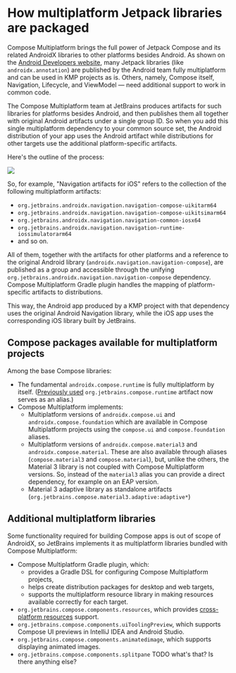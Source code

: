 # How multiplatform Jetpack libraries are packaged

Compose Multiplatform brings the full power of Jetpack Compose and its related AndroidX libraries
to other platforms besides Android.
As shown on the [Android Developers website](https://developer.android.com/kotlin/multiplatform),
many Jetpack libraries (like `androidx.annotation`) are published by the Android team fully multiplatform
and can be used in KMP projects as is.
Others, namely, Compose itself, Navigation, Lifecycle, and ViewModel — need additional support to work in common code.

The Compose Multiplatform team at JetBrains produces artifacts for such libraries for platforms besides Android,
and then publishes them all together with original Android artifacts under a single group ID.
So when you add this single multiplatform dependency to your common source set,
the Android distribution of your app uses the Android artifact while distributions for other targets use the additional platform-specific artifacts.

Here's the outline of the process:

![](org.jetbrains.androidx-diagram.png)

So, for example, "Navigation artifacts for iOS" refers to the collection of the following multiplatform artifacts:
* `org.jetbrains.androidx.navigation.navigation-compose-uikitarm64`
* `org.jetbrains.androidx.navigation.navigation-compose-uikitsimarm64`
* `org.jetbrains.androidx.navigation.navigation-common-iosx64`
* `org.jetbrains.androidx.navigation.navigation-runtime-iossimulatorarm64`
* and so on.

All of them, together with the artifacts for other platforms and a reference to the original Android library (`androidx.navigation.navigation-compose`),
are published as a group and accessible through the unifying 
`org.jetbrains.androidx.navigation.navigation-compose` dependency.
Compose Multiplatform Gradle plugin handles the mapping of platform-specific artifacts to distributions.

This way, the Android app produced by a KMP project with that dependency uses the original Android Navigation library,
while the iOS app uses the corresponding iOS library built by JetBrains.

## Compose packages available for multiplatform projects

Among the base Compose libraries:

* The fundamental `androidx.compose.runtime` is fully multiplatform by itself.
  ([Previously used](whats-new-compose-190.md#multiplatform-targets-in-androidx-compose-runtime-runtime)
  `org.jetbrains.compose.runtime` artifact now serves as an alias.)
* Compose Multiplatform implements:
   * Multiplatform versions of `androidx.compose.ui` and `androidx.compose.foundation`
     which are available in Compose Multiplatform projects using the `compose.ui` and `compose.foundation` aliases.
   * Multiplatform versions of `androidx.compose.material3` and `androidx.compose.material`.
     These are also available through aliases (`compose.material3` and `compose.material`), but, unlike the others,
     the Material 3 library is not coupled with Compose Multiplatform versions.
     So, instead of the `material3` alias you can provide a direct dependency, for example on an EAP version.
   * Material 3 adaptive library as standalone artifacts (`org.jetbrains.compose.material3.adaptive:adaptive*`)

## Additional multiplatform libraries

Some functionality required for building Compose apps is out of scope of AndroidX,
so JetBrains implements it as multiplatform libraries bundled with Compose Multiplatform:

* Compose Multiplatform Gradle plugin, which:
    * provides a Gradle DSL for configuring Compose Multiplatform projects,
    * helps create distribution packages for desktop and web targets,
    * supports the multiplatform resource library in making resources available correctly for each target.
* `org.jetbrains.compose.components.resources`, which provides [cross-platform resources](compose-multiplatform-resources.md) support.
* `org.jetbrains.compose.components.uiToolingPreview`, which supports Compose UI previews in IntelliJ IDEA and Android Studio.
* `org.jetbrains.compose.components.animatedimage`, which supports displaying animated images.
* `org.jetbrains.compose.components.splitpane` TODO what's that? Is there anything else?


